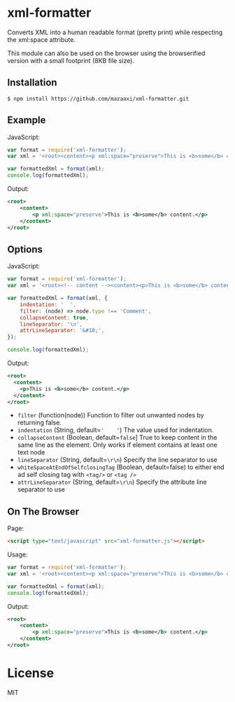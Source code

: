 # xml-formatter

  Converts XML into a human readable format (pretty print) while respecting the xml:space attribute.
  
  This module can also be used on the browser using the browserified version with a small footprint (8KB file size).

## Installation

```
$ npm install https://github.com/mazaaxi/xml-formatter.git
```

## Example

 JavaScript:

```js
var format = require('xml-formatter');
var xml = '<root><content><p xml:space="preserve">This is <b>some</b> content.</content></p>';

var formattedXml = format(xml);
console.log(formattedXml);
```

Output:

```xml
<root>
    <content>
        <p xml:space="preserve">This is <b>some</b> content.</p>
    </content>
</root>
```

## Options

 JavaScript:
 
```js
var format = require('xml-formatter');
var xml = '<root><!-- content --><content><p>This is <b>some</b> content.</content></p>';

var formattedXml = format(xml, {
    indentation: '  ', 
    filter: (node) => node.type !== 'Comment', 
    collapseContent: true, 
    lineSeparator: '\n',
    attrLineSeparator: '&#10;',
});

console.log(formattedXml);
```

Output:

```xml
<root>
  <content>
    <p>This is <b>some</b> content.</p>
  </content>
</root>
```

- `filter` (function(node)) Function to filter out unwanted nodes by returning false.
- `indentation` (String, default=`'    '`) The value used for indentation.
- `collapseContent` (Boolean, default=`false`] True to keep content in the same line as the element. Only works if element contains at least one text node
- `lineSeparator` (String, default=`\r\n`) Specify the line separator to use
- `whiteSpaceAtEndOfSelfclosingTag` (Boolean, default=false) to either end ad self closing tag with `<tag/>` or `<tag />`
- `attrLineSeparator` (String, default=`\r\n`) Specify the attribute line separator to use


## On The Browser

 Page:
 
```html
<script type="text/javascript" src="xml-formatter.js"></script>
```

 Usage:
 
```js
var format = require('xml-formatter');
var xml = '<root><content><p xml:space="preserve">This is <b>some</b> content.</content></p>';

var formattedXml = format(xml);
console.log(formattedXml);
```

Output:

```xml
<root>
    <content>
        <p xml:space="preserve">This is <b>some</b> content.</p>
    </content>
</root>
```

# License

  MIT
